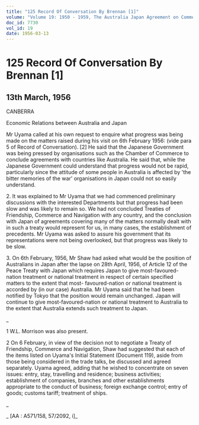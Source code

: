 ```yaml
---
title: "125 Record Of Conversation By Brennan [1]"
volume: "Volume 19: 1950 - 1959, The Australia Japan Agreement on Commerce"
doc_id: 7730
vol_id: 19
date: 1956-03-13
---
```


# 125 Record Of Conversation By Brennan [1]

## 13th March, 1956

CANBERRA

Economic Relations between Australia and Japan

Mr Uyama called at his own request to enquire what progress was being made on the matters raised during his visit on 6th February 1956: (vide para 5 of Record of Conversation). [2] He said that the Japanese Government was being pressed by organisations such as the Chamber of Commerce to conclude agreements with countries like Australia. He said that, while the Japanese Government could understand that progress would not be rapid, particularly since the attitude of some people in Australia is affected by 'the bitter memories of the war' organisations in Japan could not so easily understand.

2\. It was explained to Mr Uyama that we had commenced preliminary discussions with the interested Departments but that progress had been slow and was likely to remain so. We had not concluded Treaties of Friendship, Commerce and Navigation with any country, and the conclusion with Japan of agreements covering many of the matters normally dealt with in such a treaty would represent for us, in many cases, the establishment of precedents. Mr Uyama was asked to assure his government that its representations were not being overlooked, but that progress was likely to be slow.

3\. On 6th February, 1956, Mr Shaw had asked what would be the position of Australians in Japan after the lapse on 28th April, 1956, of Article 12 of the Peace Treaty with Japan which requires Japan to give most-favoured-nation treatment or national treatment in respect of certain specified matters to the extent that most- favoured-nation or national treatment is accorded by (in our case) Australia. Mr Uyama said that he had been notified by Tokyo that the position would remain unchanged. Japan will continue to give most-favoured-nation or national treatment to Australia to the extent that Australia extends such treatment to Japan.

_

1 W.L. Morrison was also present.

2 On 6 February, in view of the decision not to negotiate a Treaty of Friendship, Commerce and Navigation, Shaw had suggested that each of the items listed on Uyama's Initial Statement (Document 119), aside from those being considered in the trade talks, be discussed and agreed separately. Uyama agreed, adding that he wished to concentrate on seven issues: entry, stay, travelling and residence; business activities; establishment of companies, branches and other establishments appropriate to the conduct of business; foreign exchange control; entry of goods; customs tariff; treatment of ships.

_

_ [AA : A571/158, 57/2092, i]_
